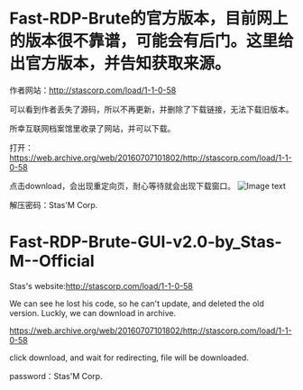 # Fast-RDP-Brute的官方版本，目前网上的版本很不靠谱，可能会有后门。这里给出官方版本，并告知获取来源。

作者网站：http://stascorp.com/load/1-1-0-58

可以看到作者丢失了源码，所以不再更新，并删除了下载链接，无法下载旧版本。

所幸互联网档案馆里收录了网站，并可以下载。

打开：https://web.archive.org/web/20160707101802/http://stascorp.com/load/1-1-0-58

点击download，会出现重定向页，耐心等待就会出现下载窗口。
![Image text](https://raw.githubusercontent.com/raddyfiy/Fast-RDP-Brute-GUI-v2.0-by_Stas-M--Official/master/2018-12-22_143118.png)

解压密码：Stas'M Corp.


# Fast-RDP-Brute-GUI-v2.0-by_Stas-M--Official
Stas's website:http://stascorp.com/load/1-1-0-58

We can see he lost his code, so he can't update, and deleted the old version.
Luckly, we can download in archive.

https://web.archive.org/web/20160707101802/http://stascorp.com/load/1-1-0-58

click download, and wait for redirecting, file will be downloaded.

password：Stas'M Corp.
